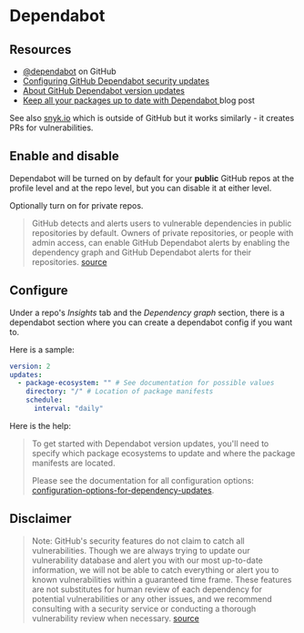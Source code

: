 # Dependabot



## Resources

- [@dependabot](https://github.com/dependabot) on GitHub
- [Configuring GitHub Dependabot security updates](https://docs.github.com/en/free-pro-team@latest/github/managing-security-vulnerabilities/configuring-github-dependabot-security-updates)
- [About GitHub Dependabot version updates](https://docs.github.com/en/free-pro-team@latest/github/administering-a-repository/about-github-dependabot-version-updates)
- [ Keep all your packages up to date with Dependabot ](https://github.blog/2020-06-01-keep-all-your-packages-up-to-date-with-dependabot/) blog post

See also [snyk.io](https://snyk.io) which is outside of GitHub but it works similarly - it creates PRs for vulnerabilities.


## Enable and disable

Dependabot will be turned on by default for your **public** GitHub repos at the profile level and at the repo level, but you can disable it at either level.

Optionally turn on for private repos.

> GitHub detects and alerts users to vulnerable dependencies in public repositories by default. Owners of private repositories, or people with admin access, can enable GitHub Dependabot alerts by enabling the dependency graph and GitHub Dependabot alerts for their repositories. [source](https://docs.github.com/en/free-pro-team@latest/github/managing-security-vulnerabilities/about-alerts-for-vulnerable-dependencies#github-dependabot-alerts-for-vulnerable-dependencies)


## Configure

Under a repo's _Insights_ tab and the _Dependency graph_ section, there is a dependabot section where you can create a dependabot config if you want to.


Here is a sample:

```yaml
version: 2
updates:
  - package-ecosystem: "" # See documentation for possible values
    directory: "/" # Location of package manifests
    schedule:
      interval: "daily"
```

Here is the help:

> To get started with Dependabot version updates, you'll need to specify which
> package ecosystems to update and where the package manifests are located.
>
> Please see the documentation for all configuration options:
> [configuration-options-for-dependency-updates](https://help.github.com/github/administering-a-repository/configuration-options-for-dependency-updates).


## Disclaimer

> Note: GitHub's security features do not claim to catch all vulnerabilities. Though we are always trying to update our vulnerability database and alert you with our most up-to-date information, we will not be able to catch everything or alert you to known vulnerabilities within a guaranteed time frame. These features are not substitutes for human review of each dependency for potential vulnerabilities or any other issues, and we recommend consulting with a security service or conducting a thorough vulnerability review when necessary. [source](https://docs.github.com/en/free-pro-team@latest/github/managing-security-vulnerabilities/about-alerts-for-vulnerable-dependencies#github-dependabot-alerts-for-vulnerable-dependencies)
